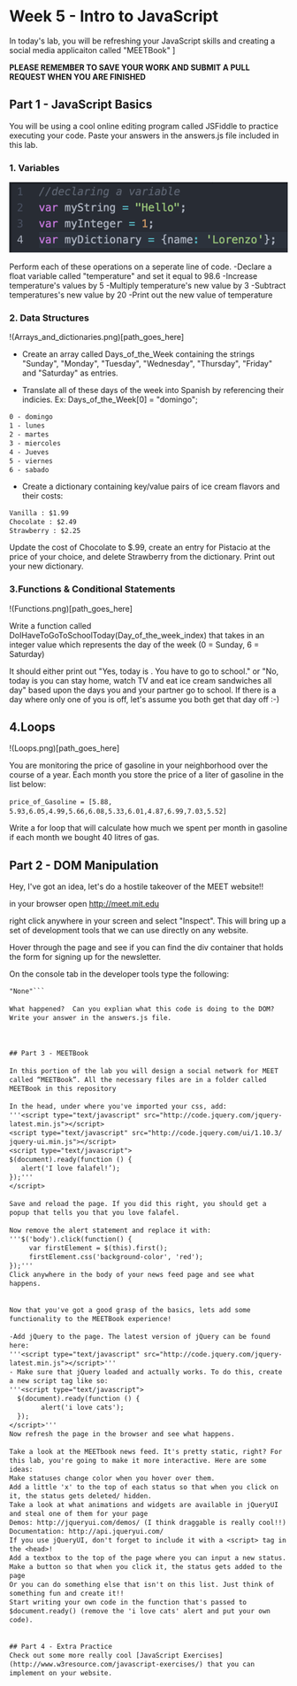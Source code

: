 



# Week 5 - Intro to JavaScript
In today's lab, you will be refreshing your JavaScript skills and creating a social media applicaiton called "MEETBook" ]


__PLEASE REMEMBER TO SAVE YOUR WORK AND SUBMIT A PULL REQUEST WHEN YOU ARE FINISHED__

## Part 1 - JavaScript Basics
You will be using a cool online editing program called JSFiddle to practice executing your code. Paste your answers in the answers.js file included in this lab.

### 1. Variables
![Variables](images/variables.png)

Perform each of these operations on a seperate line of code.
-Declare a float variable called "temperature" and set it equal to 98.6
-Increase temperature's values by 5
-Multiply temperature's new value by 3
-Subtract temperatures's new value by 20
-Print out the new value of temperature

### 2. Data Structures
!(Arrays_and_dictionaries.png)[path_goes_here]

* Create an array called Days_of_the_Week containing the strings "Sunday", "Monday", "Tuesday", "Wednesday", "Thursday", "Friday" and "Saturday" as entries.

* Translate all of these days of the week into Spanish by referencing their indicies. 
Ex:  Days_of_the_Week[0] = "domingo";
```
0 - domingo
1 - lunes
2 - martes
3 - miercoles
4 - Jueves
5 - viernes
6 - sabado
```
- Create a dictionary containing key/value pairs of ice cream flavors and their costs:
```
Vanilla : $1.99
Chocolate : $2.49
Strawberry : $2.25
```
Update the cost of Chocolate to $.99, create an entry for Pistacio at the price of your choice, and delete Strawberry from the dictionary. Print out your new dictionary.



### 3.Functions & Conditional Statements
!(Functions.png)[path_goes_here]

Write a function called DoIHaveToGoToSchoolToday(Day_of_the_week_index) that takes in an integer value which represents the day of the week (0 = Sunday, 6 = Saturday) 

It should either print out "Yes, today is <day>. You have to go to school." or "No, today is <day> you can stay home, watch TV and eat ice cream sandwiches all day" based upon the days you and your partner go to school.  If there is a day where only one of you is off, let's assume you both get that day off :-) 

## 4.Loops
!(Loops.png)[path_goes_here]

You are monitoring the price of gasoline in your neighborhood over the course of a year. Each month you store the price of a liter of gasoline in the list below:

```price_of_Gasoline = [5.88, 5.93,6.05,4.99,5.66,6.08,5.33,6.01,4.87,6.99,7.03,5.52]```

Write a for loop that will calculate how much we spent per month in gasoline if each month we bought 40 litres of gas.


## Part 2 - DOM Manipulation
Hey, I've got an idea, let's do a hostile takeover of the MEET website!!

in your browser open http://meet.mit.edu

right click anywhere in your screen and select "Inspect".  This will bring up a set of development tools that we can use directly on any website.

Hover through the page and see if you can find the div container that holds the form for signing up for the newsletter.

On the console tab in the developer tools type the following:

```document.getElementsByClassName('col-3 right')[0].style.display="None";
"None"```

What happened?  Can you explian what this code is doing to the DOM? Write your answer in the answers.js file. 



## Part 3 - MEETBook

In this portion of the lab you will design a social network for MEET called “MEETBook”. All the necessary files are in a folder called MEETBook in this repository

In the head, under where you've imported your css, add:
'''<script type="text/javascript" src="http://code.jquery.com/jquery-
latest.min.js"></script>
<script type="text/javascript" src="http://code.jquery.com/ui/1.10.3/
jquery-ui.min.js"></script>
<script type="text/javascript">
$(document).ready(function () {
   alert('I love falafel!’);
});'''
</script>

Save and reload the page. If you did this right, you should get a popup that tells you that you love falafel.

Now remove the alert statement and replace it with:
'''$('body').click(function() {
     var firstElement = $(this).first();
     firstElement.css('background-color', 'red');
});'''
Click anywhere in the body of your news feed page and see what happens.


Now that you've got a good grasp of the basics, lets add some functionality to the MEETBook experience!

-Add jQuery to the page. The latest version of jQuery can be found here:
'''<script type="text/javascript" src="http://code.jquery.com/jquery-
latest.min.js"></script>'''
- Make sure that jQuery loaded and actually works. To do this, create a new script tag like so:
'''<script type="text/javascript">
  $(document).ready(function () {
        alert('i love cats');
  });
</script>'''
Now refresh the page in the browser and see what happens.

Take a look at the MEETbook news feed. It's pretty static, right? For this lab, you're going to make it more interactive. Here are some ideas:
Make statuses change color when you hover over them.
Add a little 'x' to the top of each status so that when you click on it, the status gets deleted/ hidden.
Take a look at what animations and widgets are available in jQueryUI and steal one of them for your page
Demos: http://jqueryui.com/demos/ (I think draggable is really cool!!)
Documentation: http://api.jqueryui.com/
If you use jQueryUI, don't forget to include it with a <script> tag in the <head>!
Add a textbox to the top of the page where you can input a new status. Make a button so that when you click it, the status gets added to the page
Or you can do something else that isn't on this list. Just think of something fun and create it!!
Start writing your own code in the function that's passed to $document.ready() (remove the 'i love cats' alert and put your own code).


## Part 4 - Extra Practice 
Check out some more really cool [JavaScript Exercises](http://www.w3resource.com/javascript-exercises/) that you can implement on your website.

